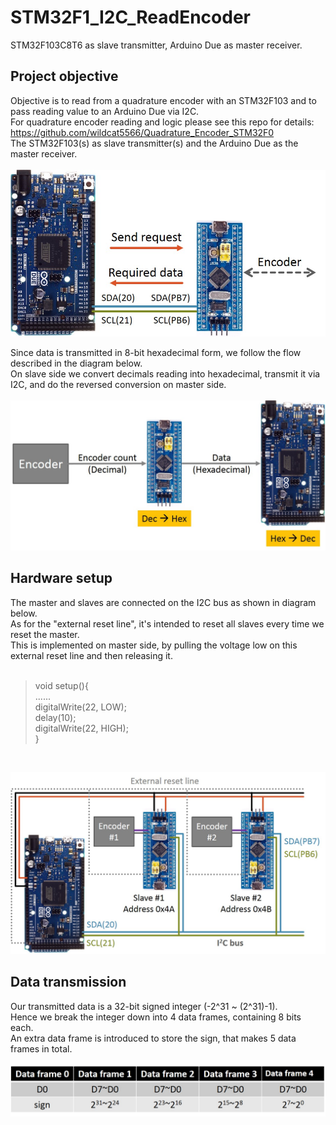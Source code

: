# STM32F1_I2C_ReadEncoder
STM32F103C8T6 as slave transmitter, Arduino Due as master receiver.

## Project objective
Objective is to read from a quadrature encoder with an STM32F103 and to pass reading value to an Arduino Due via I2C. <br />
For quadrature encoder reading and logic please see this repo for details:<br /> 
https://github.com/wildcat5566/Quadrature_Encoder_STM32F0 <br />
The STM32F103(s) as slave transmitter(s) and the Arduino Due as the master receiver. <br />
<br />
![alt text](./src/abstract.jpg)

Since data is transmitted in 8-bit hexadecimal form, we follow the flow described in the diagram below.<br />
On slave side we convert decimals reading into hexadecimal, transmit it via I2C, and do the reversed conversion on master side.<br />
<br />
![alt text](./src/flow.jpg)

## Hardware setup
The master and slaves are connected on the I2C bus as shown in diagram below.<br />
As for the "external reset line", it's intended to reset all slaves every time we reset the master. <br />
This is implemented on master side, by pulling the voltage low on this external reset line and then releasing it.<br />
<br />
> void setup(){ <br />
> ...... <br />
> digitalWrite(22, LOW); <br />
> delay(10); <br />
> digitalWrite(22, HIGH); <br />
> } <br />
<br />

![alt text](./src/diagram.jpg)

## Data transmission
Our transmitted data is a 32-bit signed integer (-2^31 ~ (2^31)-1). <br />
Hence we break the integer down into 4 data frames, containing 8 bits each. <br />
An extra data frame is introduced to store the sign, that makes 5 data frames in total. <br />
<br />
![alt text](./src/dataframes.jpg)
